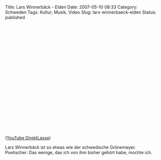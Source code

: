 Title: Lars Winnerbäck - Elden
Date: 2007-05-10 08:33
Category: Schweden
Tags: Kultur, Musik, Video
Slug: lars-winnerbaeck-elden
Status: published

<p>
<object width="425" height="350">
<param name="movie" value="http://www.youtube.com/v/nF9t1YfH-xM"></param><param name="wmode" value="transparent"></param>

<embed src="http://www.youtube.com/v/nF9t1YfH-xM" type="application/x-shockwave-flash" wmode="transparent" width="425" height="350">
</embed>
</object>
  
([YouTube DirektLasse](http://youtube.com/watch?v=nF9t1YfH-xM))

</p>
Lars Winnerbäck ist so etwas wie der schwedische Grönemeyer. Poetischer.
Das wenige, das ich von ihm bisher gehört habe, mochte ich.

